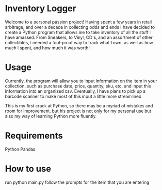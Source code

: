 # Inventory Logger
Welcome to a personal passion project!
Having spent a few years in retail arbitrage, and over a decade in collecting odds and ends
I have decided to create a Python program that allows me to take inventory
of all the stuff I have amassed.  From Sneakers, to Vinyl, CD's, and an assortment
of other collectibles, I needed a fool-proof way to track what I own, as well
as how much I spent, and how much it was worth! 

# Usage
Currently, the program will allow you to input information on the item in your collection, such as
purchase date, price, quantity, sku, etc. and input this information into an organized csv.  Eventually, 
I have plans to pick up a barcode scanner to make most of this input a little more streamlined.

This is my first crack at Python, so there may be a myriad of mistakes and room for improvement, but his
project is not only for my personal use but also my way of learning Python more fluently.

# Requirements
Python
Pandas
# How to use

run python main.py
follow the prompts for the item that you are entering
